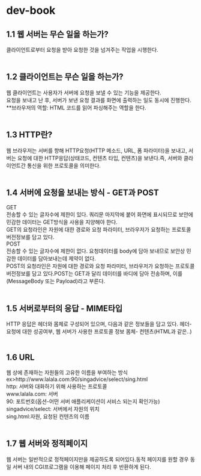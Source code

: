 # dev-book
<h2>1.1 웹 서버는 무슨 일을 하는가?</h2>

클라이언트로부터 요청을 받아 요청한 것을 넘겨주는 작업을 시행한다.
<br><br>
<h2>1.2 클라이언트는 무슨 일을 하는가?</h2>
웹 클라이언트는 사용자가 서버에 요청을 보낼 수 있는 기능을 제공한다. <br>요청을 보내고 난 후, 서버가 보낸 요청 결과를 화면에 출력하는 일도 동시에 진행한다.
<br>**브라우저의 역할: HTML 코드를 읽어 파싱해주는 역할을 한다.
<br><br>
<h2>1.3 HTTP란?</h2>
웹 브라우저는 서버를 향해 HTTP요청(HTTP 메소드, URL, 폼 파라미터)을 보내고, 서버는 요청에 대한 HTTP응답(상태코드, 컨텐츠 타입, 컨텐츠)을 보낸다.즉, 서버와 클라이언트간 통신을 위한 프로토콜을 의미한다.
<br><br>
<h2>1.4 서버에 요청을 보내는 방식 - GET과 POST</h2>
GET<br>
전송할 수 있는 글자수에 제한이 있다. 쿼리문 마지막에 붙어 화면에 표시되므로 보안에 민감한 데이터는 GET방식을 사용을 지양해야 한다.<br>
GET의 요청라인은 자원에 대한 경로와 요청 파라미터, 브라우저가 요청하는 프로토콜 버전정보를 담고 있다.
<br>
POST<br>
전송할 수 있는 글자수에 제한이 없다. 요청데이터를 body에 담아 보내므로 보안상 민감한 데이터를 담아보내는데 제약이 없다.<br>
POST의 요청라인은 자원에 대한 경로와 요청 파라미터, 브라우저가 요청하는 프로토콜 버전정보를 담고 있다.POST는 GET과 달리 데이터를 바디에 담아 전송하며, 이를 (MessageBody 또는 Payload)라고 부른다.
<br><br>
<h2>1.5 서버로부터의 응답 - MIME타입</h2>
HTTP 응답은 헤더와 몸체로 구성되어 있으며, 다음과 같은 정보들을 담고 있다.
헤더- 요청에 대한 성공여부, 웹 서버가 사용한 프로토콜 정보
몸체- 컨텐츠(HTML과 같은..)
<br><br>
<h2>1.6 URL</h2>
웹 상에 존재하는 자원들의 고유한 이름을 부여하는 방식
ex>http://www.lalala.com:90/singadvice/select/sing.html
<br>http: 서버와 대화하기 위해 사용하는 프로토콜
<br>www.lalala.com: 서버
<br>90: 포트번호(옵션-어떤 서버 애플리케이션이 서비스 되는지 확인가능)
<br>singadvice/select: 서버에서 자원의 위치
<br>sing.html:자원, 요청된 컨텐츠의 이름
<br><br>
<h2>1.7 웹 서버와 정적페이지</h2>
웹 서버는 일반적으로 정적페이지만을 제공하도록 되어있다.동적 페이지를 원할 경우 동일 서버 내의 CGI프로그램을 이용해 페이지 처리 후 반환하게 된다.